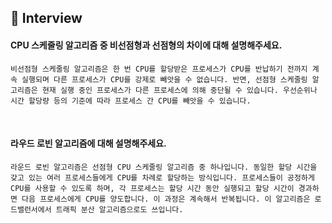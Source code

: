 ## 📝 Interview

#### CPU 스케줄링 알고리즘 중 비선점형과 선점형의 차이에 대해 설명해주세요.
```
비선점형 스케줄링 알고리즘은 한 번 CPU를 할당받은 프로세스가 CPU를 반납하기 전까지 계속 실행되며 다른 프로세스가 CPU를 강제로 빼앗을 수 없습니다. 반면, 선점형 스케줄링 알고리즘은 현재 실행 중인 프로세스가 다른 프로세스에 의해 중단될 수 있습니다. 우선순위나 시간 할당량 등의 기준에 따라 프로세스 간 CPU를 빼앗을 수 있습니다. 
```
<br>

#### 라우드 로빈 알고리즘에 대해 설명해주세요.
```
라운드 로빈 알고리즘은 선점형 CPU 스케줄링 알고리즘 중 하나입니다. 동일한 할당 시간을 갖고 있는 여러 프로세스들에게 CPU를 차례로 할당하는 방식입니다. 프로세스들이 공정하게 CPU를 사용할 수 있도록 하며, 각 프로세스는 할당 시간 동안 실행되고 할당 시간이 경과하면 다음 프로세스에게 CPU를 양도합니다. 이 과정은 계속해서 반복됩니다. 이 알고리즘은 로드밸런서에서 트래픽 분산 알고리즘으로도 쓰입니다.
```
